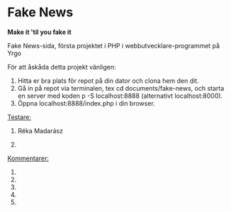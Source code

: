 # Fake News
 <b>Make it 'til you fake it</b>
 
 Fake News-sida, första projektet i PHP i webbutvecklare-programmet på Yrgo
 
 För att åskåda detta projekt vänligen:
 1. Hitta er bra plats för repot på din dator och clona hem den dit.
 2. Gå in på repot via terminalen, tex cd documents/fake-news, och starta en server med koden p -S localhost:8888 (alternativt localhost:8000).
 3. Öppna localhost:8888/index.php i din browser.
 
 
 <u>Testare:</u>
 
 1. Réka Madarász
 
 2.
 
 <u>Kommentarer:</u>
 
 1.
 
 2.
 
 3.
 
 4.
 
 5.
